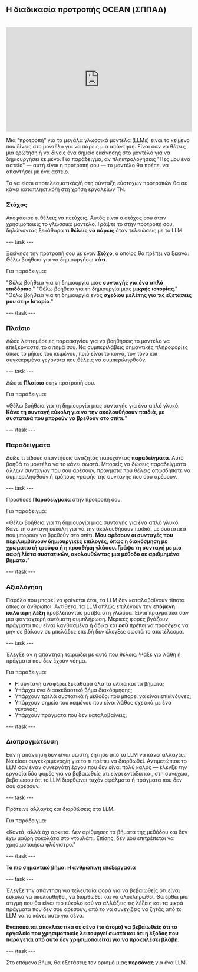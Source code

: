 ## Η διαδικασία προτροπής OCEAN (ΣΠΠΑΔ)

<html>
<br>
  <div style="position: relative; overflow: hidden; padding-top: 56.25%;">
    <iframe style="position: absolute; top: 0; left: 0; right: 0; width: 100%; height: 100%; border: none;" src="https://www.youtube.com/embed/bRkeVdvYcTU?rel=0&cc_load_policy=1" allowfullscreen allow="accelerometer; autoplay; clipboard-write; encrypted-media; gyroscope; picture-in-picture; web-share">
    </iframe>
  </div>
</html>

Μια "προτροπή" για τα μεγάλα γλωσσικά μοντέλα (LLMs) είναι το κείμενο που δίνεις στο μοντέλο για να πάρεις μια απάντηση. Είναι σαν να θέτεις μια ερώτηση ή να δίνεις ένα σημείο εκκίνησης στο μοντέλο για να δημιουργήσει κείμενο. Για παράδειγμα, αν πληκτρολογήσεις "Πες μου ένα αστείο" — αυτή είναι η προτροπή σου — το μοντέλο θα πρέπει να απαντήσει με ένα αστείο.

Το να είσαι αποτελεσματικός/ή στη σύνταξη εύστοχων προτροπών θα σε κάνει καταπληκτικό/ή στη χρήση εργαλείων ΤΝ.

### Στόχος

Αποφάσισε τι θέλεις να πετύχεις. Αυτός είναι ο στόχος σου όταν χρησιμοποιείς το γλωσσικό μοντέλο. Γράψτε το στην προτροπή σου, δηλώνοντας ξεκάθαρα **τι θέλεις να πάρεις** όταν τελειώσεις με το LLM.

\--- task ---

Ξεκίνησε την προτροπή σου με έναν **Στόχο**, ο οποίος θα πρέπει να ξεκινά: Θέλω βοήθεια για να δημιουργήσω **κάτι**.

Για παράδειγμα:

"Θέλω βοήθεια για τη δημιουργία μιας **συνταγής για ένα απλό επιδόρπιο**."
"Θέλω βοήθεια για τη δημιουργία μιας **μικρής ιστορίας**."
"Θέλω βοήθεια για τη δημιουργία ενός **σχεδίου μελέτης για τις εξετάσεις μου στην Ιστορία**."

\--- /task ---

### Πλαίσιο

Δώσε λεπτομέρειες παρασκηνίου για να βοηθήσεις το μοντέλο να επεξεργαστεί το αίτημά σου. Να συμπεριλάβεις σημαντικές πληροφορίες όπως το μήκος του κειμένου, ποιό είναι το κοινό, τον τόνο και συγκεκριμένα γεγονότα που θέλεις να συμπεριληφθούν.

\--- task ---

Δώστε **Πλαίσιο** στην προτροπή σου.

Για παράδειγμα:

«Θέλω βοήθεια για τη δημιουργία μιας συνταγής για ένα απλό γλυκό. **Κάνε τη συνταγή εύκολη για να την ακολουθήσουν παιδιά, με συστατικά που μπορούν να βρεθούν στο σπίτι.**"

\--- /task ---

### Παραδείγματα

Δείξε τι είδους απαντήσεις αναζητάς παρέχοντας **παραδείγματα**. Αυτό βοηθά το μοντέλο να το κάνει σωστά. Μπορείς να δώσεις παραδείγματα άλλων συνταγών που σου αρέσουν, πράγματα που θέλεις οπωσδήποτε να συμπεριληφθούν ή τρόπους γραφής της συνταγής που σου αρέσουν.

\--- task ---

Πρόσθεσε **Παραδείγματα** στην προτροπή σου.

Για παράδειγμα:

«Θέλω βοήθεια για τη δημιουργία μιας συνταγής για ένα απλό γλυκό. Κάνε τη συνταγή εύκολη για να την ακολουθήσουν παιδιά, με συστατικά που μπορούν να βρεθούν στο σπίτι. **Μου αρέσουν οι συνταγές που περιλαμβάνουν δημιουργικές επιλογές, όπως η διακόσμηση με χρωματιστή τρούφα ή η προσθήκη γλάσου. Γράψε τη συνταγή με μια σαφή λίστα συστατικών, ακολουθώντας μια μέθοδο σε αριθμημένα βήματα.**"

\--- /task ---

### Αξιολόγηση

Παρόλο που μπορεί να φαίνεται έτσι, τα LLM δεν καταλαβαίνουν τίποτα όπως οι άνθρωποι. Αντίθετα, τα LLM απλώς επιλέγουν την **επόμενη καλύτερη λέξη** προβλέποντας μοτίβα στη γλώσσα. Είναι πραγματικά σαν μια φανταχτερή αυτόματη συμπλήρωση. Μερικές φορές βγάζουν πράγματα που είναι λανθασμένα ή άδικα και **εσύ** πρέπει να προσέχεις να μην σε βάλουν σε μπελάδες επειδή δεν έλεγξες σωστά το αποτέλεσμα.

\--- task ---

Έλεγξε αν η απάντηση ταιριάζει με αυτό που θέλεις. Ψάξε για λάθη ή πράγματα που δεν έχουν νόημα.

Για παράδειγμα:

- Η συνταγή αναφέρει ξεκάθαρα όλα τα υλικά και τα βήματα;
- Υπάρχει ένα διασκεδαστικό βήμα διακόσμησης;
- Υπάρχουν τρελά συστατικά ή μέθοδοι που μπορεί να είναι επικίνδυνες;
- Υπάρχουν σημεία του κειμένου που είναι λάθος σχετικά με ένα γεγονός;
- Υπάρχουν πράγματα που δεν καταλαβαίνεις;

\--- /task ---

### Διαπραγμάτευση

Εάν η απάντηση δεν είναι σωστή, ζήτησε από το LLM να κάνει αλλαγές. Να είσαι συγκεκριμένος/η για το τι πρέπει να διορθωθεί. Αντιμετώπισε το LLM σαν έναν συνεργάτη έργου που δεν είναι πολύ καλός — έλεγξε την εργασία δύο φορές για να βεβαιωθείς ότι είναι εντάξει και, στη συνέχεια, βεβαιώσου ότι το LLM διορθώνει τυχόν σφάλματα ή πράγματα που δεν σου αρέσουν.

\--- task ---

Πρότεινε αλλαγές και διορθώσεις στο LLM.

Για παράδειγμα:

«Κοντά, αλλά όχι αρκετά. Δεν αρίθμησες τα βήματα της μεθόδου και δεν έχω μαύρη σοκολάτα στο ντουλάπι. Επίσης, δεν μου επιτρέπεται να χρησιμοποιήσω φλόγιστρο."

\--- /task ---

**Το πιο σημαντικό βήμα: Η ανθρώπινη επεξεργασία**

\--- task ---

Έλεγξε την απάντηση για τελευταία φορά για να βεβαιωθείς ότι είναι εύκολο να ακολουθηθεί, να διορθωθεί και να ολοκληρωθεί. Θα έρθει μια στιγμή που θα είναι πιο εύκολο εσύ να αλλάξεις τις λέξεις και τα μικρά πράγματα που δεν σου αρέσουν, από το να συνεχίζεις να ζητάς από το LLM να το κάνει αυτό για σένα.

**Εναπόκειται αποκλειστικά σε σένα (το άτομο) να βεβαιωθείς ότι το εργαλείο που χρησιμοποιείς λειτουργεί σωστά και ότι η έξοδος που παράγεται από αυτό δεν χρησιμοποιείται για να προκαλέσει βλάβη.**

\--- /task ---

Στο επόμενο βήμα, θα εξετάσεις τον ορισμό μιας **περσόνας** για ένα LLM.
